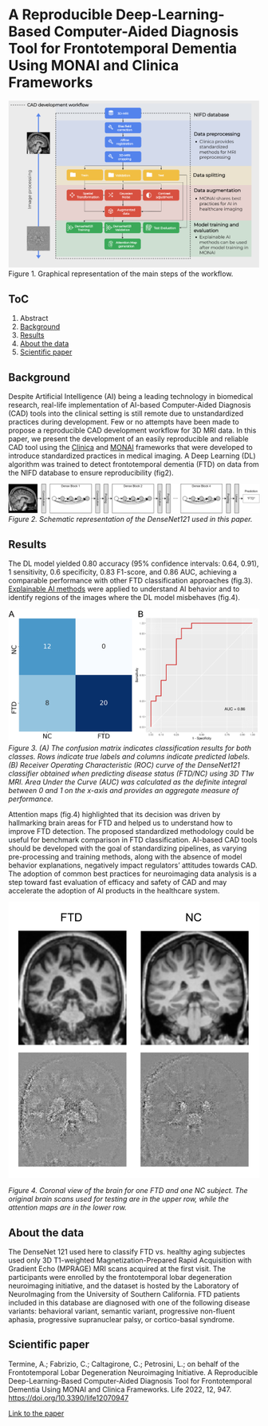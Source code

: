 # A Reproducible Deep-Learning-Based Computer-Aided Diagnosis Tool for Frontotemporal Dementia Using MONAI and Clinica Frameworks
![Experimental Design](https://github.com/Andreater/FTD_CAD/blob/main/docs/experimental_design.png)
Figure 1. Graphical representation of the main steps of the workflow.

## ToC
1. Abstract
2. [Background](#background)
3. [Results](#results)
4. [About the data](#about-the-data)
5. [Scientific paper](#scientific-paper)

## Background
Despite Artificial Intelligence (AI) being a leading technology in biomedical research, real-life implementation of AI-based Computer-Aided Diagnosis (CAD) tools into the clinical setting is still remote due to unstandardized practices during development. Few or no attempts have been made to propose a reproducible CAD development workflow for 3D MRI data. In this paper, we present the development of an easily reproducible and reliable CAD tool using the [Clinica](https://github.com/aramis-lab/clinica) and [MONAI](https://monai.io/) frameworks that were developed to introduce standardized practices in medical imaging. A Deep Learning (DL) algorithm was trained to detect frontotemporal dementia (FTD) on data from the NIFD database to ensure reproducibility (fig2).

![densenet121](https://github.com/Andreater/FTD_CAD/blob/main/docs/model%20structure.png)
<i>Figure 2. Schematic representation of the DenseNet121 used in this paper.</i>

## Results
The DL model yielded 0.80 accuracy (95% confidence intervals: 0.64, 0.91), 1 sensitivity, 0.6 specificity, 0.83 F1-score, and 0.86 AUC, achieving a comparable performance with other FTD classification approaches (fig.3). [Explainable AI methods](https://github.com/MECLabTUDA/M3d-Cam) were applied to understand AI behavior and to identify regions of the images where the DL model misbehaves (fig.4). 

![classification results](https://github.com/Andreater/FTD_CAD/blob/main/docs/fig2%20new.png)
<i>Figure 3. (A) The confusion matrix indicates classification results for both classes. Rows indicate true labels and columns indicate predicted labels. (B) Receiver Operating Characteristic (ROC) curve of the DenseNet121 classifier obtained when predicting disease status (FTD/NC) using 3D T1w MRI. Area Under the Curve (AUC) was calculated as the definite integral between 0 and 1 on the x-axis and provides an aggregate measure of performance.</i>

Attention maps (fig.4) highlighted that its decision was driven by hallmarking brain areas for FTD and helped us to understand how to improve FTD detection. The proposed standardized methodology could be useful for benchmark comparison in FTD classification. AI-based CAD tools should be developed with the goal of standardizing pipelines, as varying pre-processing and training methods, along with the absence of model behavior explanations, negatively impact regulators’ attitudes towards CAD. The adoption of common best practices for neuroimaging data analysis is a step toward fast evaluation of efficacy and safety of CAD and may accelerate the adoption of AI products in the healthcare system.

![atmaps](https://github.com/Andreater/FTD_CAD/blob/main/docs/atmaps.png)

<i>Figure 4. Coronal view of the brain for one FTD and one NC subject. The original brain scans used for testing are in the upper row, while the attention maps are in the lower row.</i>

## About the data
The DenseNet 121 used here to classify FTD vs. healthy aging subjectes used only 3D T1-weighted Magnetization-Prepared Rapid Acquisition with Gradient Echo (MPRAGE) MRI scans acquired at the first visit. The participants were enrolled by the frontotemporal lobar degeneration neuroimaging initiative, and the dataset is hosted by the Laboratory of NeuroImaging from the University of Southern California. FTD patients included in this database are diagnosed with one of the following disease variants: behavioral variant, semantic variant, progressive non-fluent aphasia, progressive supranuclear palsy, or cortico-basal syndrome. 

## Scientific paper
Termine, A.; Fabrizio, C.; Caltagirone, C.; Petrosini, L.; on behalf of the Frontotemporal Lobar Degeneration Neuroimaging Initiative. A Reproducible Deep-Learning-Based Computer-Aided Diagnosis Tool for Frontotemporal Dementia Using MONAI and Clinica Frameworks. Life 2022, 12, 947. https://doi.org/10.3390/life12070947

[Link to the paper](https://www.mdpi.com/2075-1729/12/7/947)
